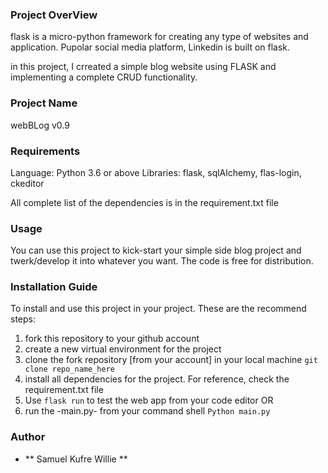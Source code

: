 ### Project OverView

flask is a micro-python framework for creating any type of websites and application. Pupolar social media platform, Linkedin is built on flask.

in this project, I crreated a simple blog website using FLASK and implementing a complete CRUD functionality.

### Project Name
webBLog v0.9


### Requirements
Language: Python 3.6 or above
Libraries: flask, sqlAlchemy, flas-login, ckeditor

All complete list of the dependencies is in the requirement.txt file


### Usage 

You can use this project to kick-start your simple side blog project and twerk/develop it into whatever you want. The code is free for distribution.


### Installation Guide

To install and use this project in your project. These are the recommend steps:

1. fork this repository to your github account
2. create a new virtual environment for the project
3. clone the fork repository [from your account]  in your local machine
        ` git clone repo_name_here `
4. install all dependencies for the project. For reference, check the requirement.txt file
4. Use `flask run` to test the web app from your code editor OR
5. run the -main.py- from your command shell
    `Python main.py`



### Author
- ** Samuel Kufre Willie **

